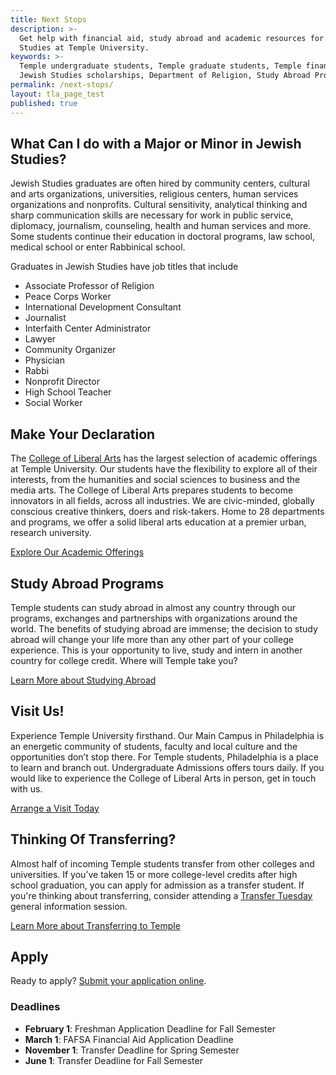 ```yaml
---
title: Next Stops
description: >-
  Get help with financial aid, study abroad and academic resources for Jewish
  Studies at Temple University.
keywords: >-
  Temple undergraduate students, Temple graduate students, Temple financial aid,
  Jewish Studies scholarships, Department of Religion, Study Abroad Programs
permalink: /next-stops/
layout: tla_page_test
published: true
---
```


## What Can I do with a Major or Minor in Jewish Studies?
Jewish Studies graduates are often hired by community centers, cultural and arts organizations, universities, religious centers, human services organizations and nonprofits. Cultural sensitivity, analytical thinking and sharp communication skills are necessary for work in public service, diplomacy, journalism, counseling, health and human services and more. Some students continue their education in doctoral programs, law school, medical school or enter Rabbinical school.

Graduates in Jewish Studies have job titles that include

- Associate Professor of Religion
- Peace Corps Worker
- International Development Consultant
- Journalist
- Interfaith Center Administrator
- Lawyer
- Community Organizer
- Physician
- Rabbi
- Nonprofit Director
- High School Teacher
- Social Worker

## Make Your Declaration
The [College of Liberal Arts](https://liberalarts.temple.edu/) has the largest selection of academic offerings at Temple University. Our students have the flexibility to explore all of their interests, from the humanities and social sciences to business and the media arts. The College of Liberal Arts prepares students to become innovators in all fields, across all industries. We are civic-minded, globally conscious creative thinkers, doers and risk-takers. Home to 28 departments and programs, we offer a solid liberal arts education at a premier urban, research university.

[Explore Our Academic Offerings](liberalarts.temple.edu)

## Study Abroad Programs
Temple students can study abroad in almost any country through our programs, exchanges and partnerships with organizations around the world. The benefits of studying abroad are immense; the decision to study abroad will change your life more than any other part of your college experience. This is your opportunity to live, study and intern in another country for college credit. Where will Temple take you?

[Learn More about Studying Abroad](https://studyabroad.temple.edu/)

## Visit Us!
Experience Temple University firsthand. Our Main Campus in Philadelphia is an energetic community of students, faculty and local culture and the opportunities don’t stop there. For Temple students, Philadelphia is a place to learn and branch out. Undergraduate Admissions offers tours daily. If you would like to experience the College of Liberal Arts in person, get in touch with us.

[Arrange a Visit Today](http://admissions.temple.edu/visit)

## Thinking Of Transferring?
Almost half of incoming Temple students transfer from other colleges and universities. If you’ve taken 15 or more college-level credits after high school graduation, you can apply for admission as a transfer student.  If you're thinking about transferring, consider attending a [Transfer Tuesday](http://admissions.temple.edu/visit/transfer-tuesday) general information session.

[Learn More about Transferring to Temple](http://admissions.temple.edu/apply/transfer-applicant)

## Apply
Ready to apply? [Submit your application online](http://admissions.temple.edu/apply).

### Deadlines
- **February 1**: Freshman Application Deadline for Fall Semester
- **March 1**: FAFSA Financial Aid Application Deadline
- **November 1**: Transfer Deadline for Spring Semester
- **June 1**: Transfer Deadline for Fall Semester
